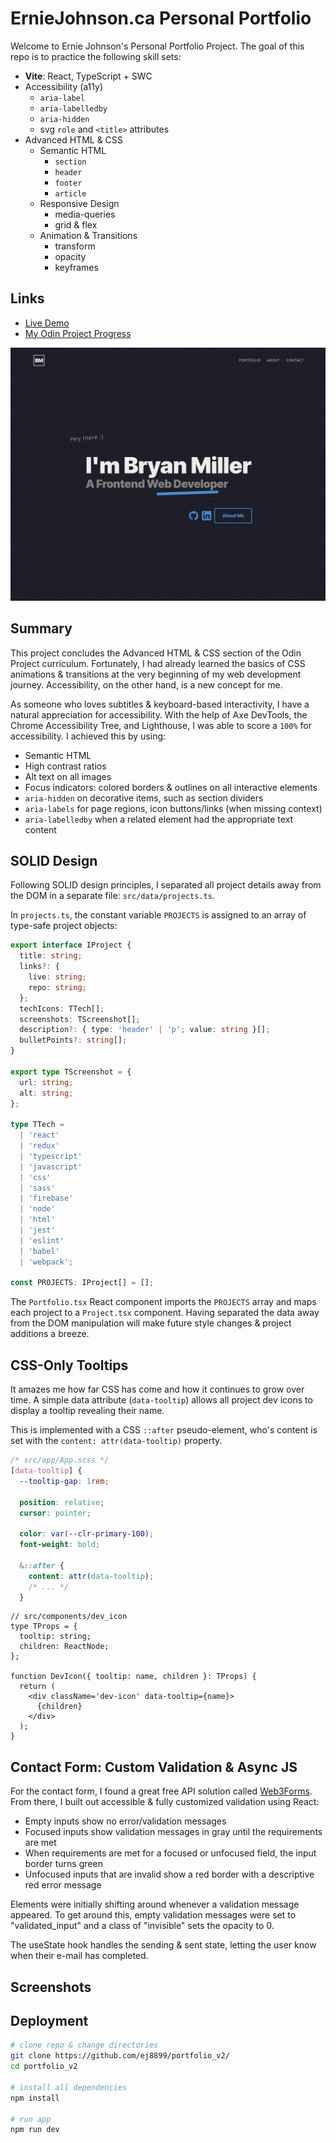 # ErnieJohnson.ca Personal Portfolio

Welcome to Ernie Johnson's Personal Portfolio Project. 
The goal of this repo is to practice the following skill sets:

- **Vite**: React, TypeScript + SWC
- Accessibility (a11y)
  - `aria-label`
  - `aria-labelledby`
  - `aria-hidden`
  - svg `role` and `<title>` attributes
- Advanced HTML & CSS
  - Semantic HTML
    - `section`
    - `header`
    - `footer`
    - `article`
  - Responsive Design
    - media-queries
    - grid & flex
  - Animation & Transitions
    - transform
    - opacity
    - keyframes

## Links

- [Live Demo](http://erniejohnson.ca)
- [My Odin Project Progress](https://github.com/ej8899/portfolio_v2)

![Hero](screenshots/hero.png)

## Summary

This project concludes the Advanced HTML & CSS section of the Odin Project curriculum. Fortunately, I had already learned the basics of CSS animations & transitions at the very beginning of my web development journey. Accessibility, on the other hand, is a new concept for me.

As someone who loves subtitles & keyboard-based interactivity, I have a natural appreciation for accessibility. With the help of Axe DevTools, the Chrome Accessibility Tree, and Lighthouse, I was able to score a `100%` for accessibility. I achieved this by using:

- Semantic HTML
- High contrast ratios
- Alt text on all images
- Focus indicators: colored borders & outlines on all interactive elements
- `aria-hidden` on decorative items, such as section dividers
- `aria-labels` for page regions, icon buttons/links (when missing context)
- `aria-labelledby` when a related element had the appropriate text content

## SOLID Design

Following SOLID design principles, I separated all project details away from the DOM in a separate file: `src/data/projects.ts`.

In `projects.ts`, the constant variable `PROJECTS` is assigned to an array of type-safe project objects:

```ts
export interface IProject {
  title: string;
  links?: {
    live: string;
    repo: string;
  };
  techIcons: TTech[];
  screenshots: TScreenshot[];
  description?: { type: 'header' | 'p'; value: string }[];
  bulletPoints?: string[];
}

export type TScreenshot = {
  url: string;
  alt: string;
};

type TTech =
  | 'react'
  | 'redux'
  | 'typescript'
  | 'javascript'
  | 'css'
  | 'sass'
  | 'firebase'
  | 'node'
  | 'html'
  | 'jest'
  | 'eslint'
  | 'babel'
  | 'webpack';

const PROJECTS: IProject[] = [];
```

The `Portfolio.tsx` React component imports the `PROJECTS` array and maps each project to a `Project.tsx` component. Having separated the data away from the DOM manipulation will make future style changes & project additions a breeze.

## CSS-Only Tooltips

It amazes me how far CSS has come and how it continues to grow over time. A simple data attribute (`data-tooltip`) allows all project dev icons to display a tooltip revealing their name.

This is implemented with a CSS `::after` pseudo-element, who's content is set with the `content: attr(data-tooltip)` property.

```css
/* src/app/App.scss */
[data-tooltip] {
  --tooltip-gap: 1rem;

  position: relative;
  cursor: pointer;

  color: var(--clr-primary-100);
  font-weight: bold;

  &::after {
    content: attr(data-tooltip);
    /* ... */
  }
```

```tsx
// src/components/dev_icon
type TProps = {
  tooltip: string;
  children: ReactNode;
};

function DevIcon({ tooltip: name, children }: TProps) {
  return (
    <div className='dev-icon' data-tooltip={name}>
      {children}
    </div>
  );
}
```

## Contact Form: Custom Validation & Async JS

For the contact form, I found a great free API solution called [Web3Forms](https://web3forms.com/). From there, I built out accessible & fully customized validation using React:

- Empty inputs show no error/validation messages
- Focused inputs show validation messages in gray until the requirements are met
- When requirements are met for a focused or unfocused field, the input border turns green
- Unfocused inputs that are invalid show a red border with a descriptive red error message

Elements were initially shifting around whenever a validation message appeared. To get around this, empty validation messages were set to "validated_input" and a class of "invisible" sets the opacity to 0.

The useState hook handles the sending & sent state, letting the user know when their e-mail has completed.

## Screenshots



## Deployment

```sh
# clone repo & change directories
git clone https://github.com/ej8899/portfolio_v2/
cd portfolio_v2

# install all dependencies
npm install

# run app
npm run dev
```
